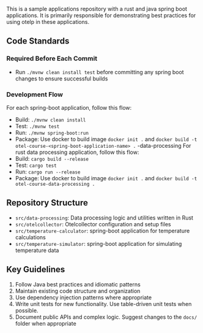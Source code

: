 This is a sample applications repository with a rust and java spring boot applications. It is primarily responsible for demonstrating best practices for using otelp in these applications.

## Code Standards

### Required Before Each Commit
- Run `./mvnw clean install test` before committing any spring boot changes to ensure successful builds

### Development Flow
For each spring-boot application, follow this flow:
- Build: `./mvnw clean install`
- Test: `./mvnw test`
- Run: `./mvnw spring-boot:run`
- Package: Use docker to build image `docker init .` and `docker build -t otel-course-<spring-boot-application-name> .`
-data-processing
For rust data processing application, follow this flow:
- Build: `cargo build --release`
- Test: `cargo test`
- Run: `cargo run --release`
- Package: Use docker to build image `docker init .` and `docker build -t otel-course-data-processing .`

## Repository Structure
- `src/data-processing`: Data processing logic and utilities written in Rust
- `src/otelcollector`: Otelcollector configuration and setup files
- `src/temperature-calculator`: spring-boot application for temperature calculations
- `src/temperature-simulator`: spring-boot application for simulating temperature data

## Key Guidelines
1. Follow Java best practices and idiomatic patterns
2. Maintain existing code structure and organization
3. Use dependency injection patterns where appropriate
4. Write unit tests for new functionality. Use table-driven unit tests when possible.
5. Document public APIs and complex logic. Suggest changes to the `docs/` folder when appropriate
